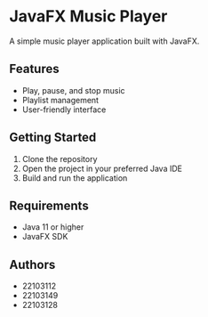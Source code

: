 # JavaFX Music Player

A simple music player application built with JavaFX.

## Features
- Play, pause, and stop music
- Playlist management
- User-friendly interface

## Getting Started
1. Clone the repository
2. Open the project in your preferred Java IDE
3. Build and run the application

## Requirements
- Java 11 or higher
- JavaFX SDK

## Authors
- 22103112
- 22103149
- 22103128 